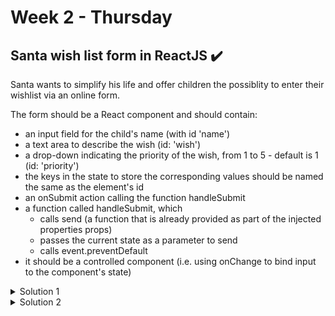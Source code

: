 #  Week 2 - Thursday

## Santa wish list form in ReactJS ✔️

Santa wants to simplify his life and offer children the possiblity to enter their wishlist via an online form.

The form should be a React component and should contain:

- an input field for the child's name (with id 'name')
- a text area to describe the wish (id: 'wish')
- a drop-down indicating the priority of the wish, from 1 to 5 - default is 1 (id: 'priority')
- the keys in the state to store the corresponding values should be named the same as the element's id
- an onSubmit action calling the function handleSubmit
- a function called handleSubmit, which
  - calls send (a function that is already provided as part of the injected properties props)
  - passes the current state as a parameter to send
  - calls event.preventDefault
- it should be a controlled component (i.e. using onChange to bind input to the component's state)


<details>
  <summary>Solution 1</summary>
  
  ```js
    
  const React = require("react");

class WishlistForm extends React.Component {
  constructor(props) {
    super(props);
    this.state = {
      name: "",
      wish: "",
      priority: 1,
    }
    
    this.handleSubmit = this.handleSubmit.bind(this);
    this.handleChangeText = this.handleChangeText.bind(this);
    this.handleChangeTextArea = this.handleChangeTextArea.bind(this);
    this.handleChangePrio = this.handleChangePrio.bind(this);

  }
  
  handleSubmit(event) {
    event.preventDefault();
    this.props.send(this.state);
  }
  
  handleChangeText(event) {
    this.setState({
      name: event.target.value
    });
  }
  
  handleChangeTextArea(event) {
    this.setState({
      wish: event.target.value
    });
  }
  
  handleChangePrio(event) {
    this.setState({
      priority: event.target.value
    });
  }

  
  render() {
    return (
      
      <form onSubmit={this.handleSubmit}>
        <label for="name">Name:
          <input 
            type="text" 
            id="name" 
            name="name" 
            value={this.state.name}
            onChange={this.handleChangeText}
          />
        </label>  
        <label>Describe your wish..
          <textarea 
            id="wish" 
            name="wish" 
            value={this.state.wish}
            onChange={this.handleChangeTextArea}
          />
        </label>
        <label for="priority">Priority of the Wish
          <select 
            name="priority" 
            id="priority" 
            value={this.state.priority}
            onChange={this.handleChangePrio}
          >
            <option value="1">1</option>
            <option value="2">2</option>
            <option value="3">3</option>
            <option value="4">4</option>
            <option value="5">5</option>
          </select>
        </label>
      </form>
    );
  }
};

  ```
  
</details>

<details>
  <summary>Solution 2</summary>
  
  ```js
  import React from 'react';
import { useState, useEffect } from 'react';

const WishlistForm = (props) => {
    const [name, setName] = useState('');
    const [wish, setWish] = useState('');
    const [priority, setPriority] = useState(1);

    const handleSubmit = (event) => {
        event.preventDefault();
        props.send(name, wish, priority);
    }

    const handleChange = (event) => {
        const name = event.target.name; 
        name === 'name' ? setName(event.target.value) 
        : name === 'wish' ? setWish(event.target.value) 
        : setPriority(event.target.value);
    }


    return (
        <>
            <form onSubmit={handleSubmit}>
                <label for="name">Name:
                    <input
                        type="text"
                        id="name"
                        name="name"
                        value={name}
                        onChange={handleChange}
                    />
                </label><br></br>
                <label>Describe your wish..
                    <textarea
                        id="wish"
                        name="wish"
                        value={wish}
                        onChange={handleChange}
                    />
                </label><br></br>
                <label for="priority">Priority of the Wish
                    <select
                        name="priority"
                        id="priority"
                        value={priority}
                        onChange={handleChange}
                    >
                        <option value="1">1</option>
                        <option value="2">2</option>
                        <option value="3">3</option>
                        <option value="4">4</option>
                        <option value="5">5</option>
                    </select>
                </label><br></br>
                <input type="submit" value='Submit'></input>
                
            </form>
            <p>`Los campos ingresados son: {name}, {wish} y {priority}`</p>
        </>
    );
}
  
  ```
</details>
